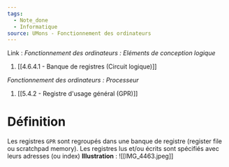 ```yaml
---
tags:
  - Note_done
  - Informatique
source: UMons - Fonctionnement des ordinateurs
---
```


Link :
_Fonctionnement des ordinateurs : Eléments de conception logique_
1. [[4.6.4.1 - Banque de registres (Circuit logique)]]

_Fonctionnement des ordinateurs : Processeur_
1. [[5.4.2 - Registre d'usage général (GPR)]]

# Définition
Les registres `GPR` sont regroupés dans une banque de registre (register file ou scratchpad memory). Les registres lus et/ou écrits sont spécifiés avec leurs adresses (ou index)
**Illustration** : ![[IMG_4463.jpeg]]
